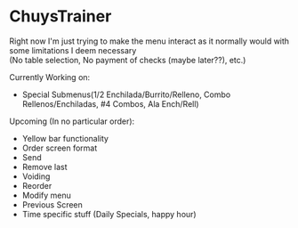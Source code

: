 # ChuysTrainer
Right now I'm just trying to make the menu interact as it normally would with some limitations I deem necessary  
(No table selection, No payment of checks (maybe later??), etc.) 

Currently Working on:   
* Special Submenus(1/2 Enchilada/Burrito/Relleno, Combo Rellenos/Enchiladas, #4 Combos, Ala Ench/Rell)

Upcoming (In no particular order):  
* Yellow bar functionality
* Order screen format
* Send
* Remove last
* Voiding
* Reorder
* Modify menu
* Previous Screen
* Time specific stuff (Daily Specials, happy hour)
